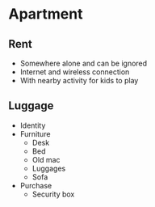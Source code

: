 # Apartment

## Rent

- Somewhere alone and can be ignored
- Internet and wireless connection
- With nearby activity for kids to play

## Luggage

- Identity
- Furniture
  - Desk
  - Bed
  - Old mac
  - Luggages
  - Sofa
- Purchase
  - Security box

